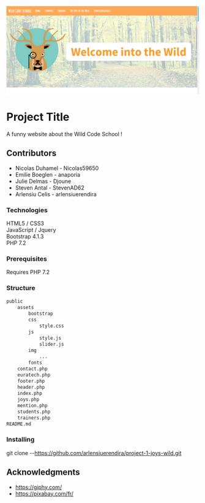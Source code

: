 ![Joys-of-the-Wild](public/assets/img/Joys_of_the_Wild.png)

# Project Title

A funny website about the Wild Code School !


## Contributors

* Nicolas Duhamel - Nicolas59650
* Emilie Boeglen - anaporia
* Julie Delmas - Djoune
* Steven Antal - StevenAD62
* Arlensiu Celis - arlensiuerendira


### Technologies
HTML5 / CSS3         
JavaScript / Jquery          
Bootstrap 4.1.3           
PHP 7.2         


### Prerequisites

Requires PHP 7.2


### Structure

```                 
public         
	assets        
		bootstrap      
		css       
			style.css           
		js        
			style.js         
			slider.js           
		img        
			...        
		fonts     
	contact.php	   
	euratech.php          
	footer.php         
	header.php       
	index.php         
	joys.php          
	mention.php           
	students.php             
	trainers.php           
README.md           
```	

### Installing

git clone --https://github.com/arlensiuerendira/project-1-joys-wild.git


## Acknowledgments

* https://giphy.com/
* https://pixabay.com/fr/

